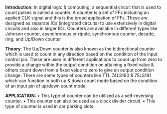 **Introduction**:
In digital logic & computing, a sequential circuit that is used to 
count pulses is called a counter. A counter is a set of FFs 
including an applied CLK signal and this is the broad application 
of FFs. These are designed as separate ICs (integrated circuits) to 
use extensively in digital circuits and also in larger ICs. Counters 
are available in different types like Johnson counter, 
asynchronous or ripple, synchronous counter, decade, ring, and 
Up/Down counter

**Theory**:
The Up/Down counter is also known as the bidirectional counter 
which is used to count in any direction based on the condition 
of the input control pin. These are used in different applications 
to count up from zero to provide a change within the output 
condition on attaining a fixed value & others count down from a 
fixed value to zero to give an output condition change. There are 
some types of counters like TTL 74LS190 & 75LS191 which can 
function in both up & down count mode based on the condition 
of an input pin of up/down count mode.

**APPLICATION:** 
• This type of counter can be utilized as a self-reversing 
counter. 
• This counter can also be used as a clock divider circuit. 
• This type of counter is used in car parking slots.
